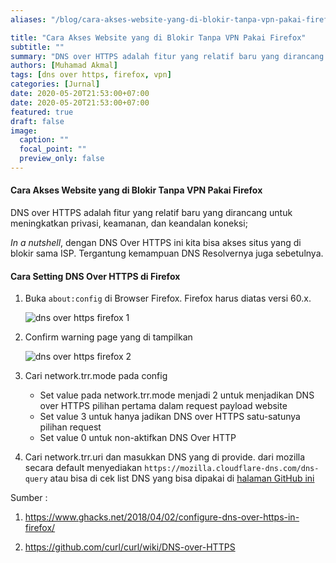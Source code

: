 ```yaml
---
aliases: "/blog/cara-akses-website-yang-di-blokir-tanpa-vpn-pakai-firefox"

title: "Cara Akses Website yang di Blokir Tanpa VPN Pakai Firefox"
subtitle: ""
summary: "DNS over HTTPS adalah fitur yang relatif baru yang dirancang untuk meningkatkan privasi, keamanan, dan keandalan koneksi."
authors: [Muhamad Akmal]
tags: [dns over https, firefox, vpn]
categories: [Jurnal]
date: 2020-05-20T21:53:00+07:00
date: 2020-05-20T21:53:00+07:00
featured: true
draft: false
image:
  caption: ""
  focal_point: ""
  preview_only: false
---
```

#### Cara Akses Website yang di Blokir Tanpa VPN Pakai Firefox

DNS over HTTPS adalah fitur yang relatif baru yang dirancang untuk meningkatkan privasi, keamanan, dan keandalan koneksi; 

*In a nutshell*, dengan DNS Over HTTPS ini kita bisa akses situs yang di blokir sama ISP. Tergantung kemampuan DNS Resolvernya juga sebetulnya.

#### Cara Setting DNS Over HTTPS di Firefox

1. Buka ```about:config``` di Browser Firefox. Firefox harus diatas versi 60.x.

   ![dns over https firefox 1](https://i.loli.net/2020/05/20/psmCYMNfzTRoVIX.png)

2. Confirm warning page yang di tampilkan

   ![dns over https firefox 2](https://i.loli.net/2020/05/20/kAnLxXP6gTbaQV1.png)

3. Cari network.trr.mode pada config

   - Set value pada network.trr.mode menjadi 2 untuk menjadikan DNS over HTTPS pilihan pertama dalam request payload website
   - Set value 3 untuk hanya jadikan DNS over HTTPS satu-satunya pilihan request
   - Set value 0 untuk non-aktifkan DNS Over HTTP

4. Cari network.trr.uri dan masukkan DNS yang di provide. dari mozilla secara default menyediakan ``https://mozilla.cloudflare-dns.com/dns-query`` atau bisa di cek list DNS yang bisa dipakai di [halaman GitHub ini](https://github.com/curl/curl/wiki/DNS-over-HTTPS)



Sumber : 

1. https://www.ghacks.net/2018/04/02/configure-dns-over-https-in-firefox/

2. https://github.com/curl/curl/wiki/DNS-over-HTTPS